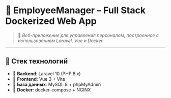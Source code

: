 # 🚀 EmployeeManager – Full Stack Dockerized Web App

> 📌 *Веб-приложение для управления персоналом, построенное с использованием Laravel, Vue и Docker.*

---

## 🧱 Стек технологий

- 🧩 **Backend**: Laravel 10 (PHP 8.x)
- 🎨 **Frontend**: Vue 3 + Vite
- 🐬 **База данных**: MySQL 8 + phpMyAdmin
- 🐳 **Docker**: docker-compose + NGINX




